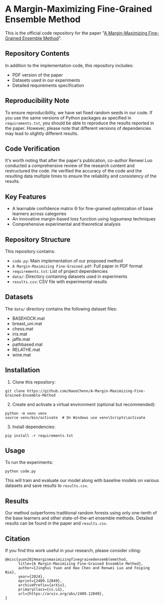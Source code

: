 # A Margin-Maximizing Fine-Grained Ensemble Method

This is the official code repository for the paper "[A Margin-Maximizing Fine-Grained Ensemble Method](https://arxiv.org/abs/2409.12849)".

## Repository Contents

In addition to the implementation code, this repository includes:
- PDF version of the paper
- Datasets used in our experiments
- Detailed requirements specification

## Reproducibility Note

To ensure reproducibility, we have set fixed random seeds in our code. If you use the same versions of Python packages as specified in `requirements.txt`, you should be able to reproduce the results reported in the paper. However, please note that different versions of dependencies may lead to slightly different results.

## Code Verification

It's worth noting that after the paper's publication, co-author Renwei Luo conducted a comprehensive review of the research content and restructured the code. He verified the accuracy of the code and the resulting data multiple times to ensure the reliability and consistency of the results.

## Key Features

- A learnable confidence matrix Θ for fine-grained optimization of base learners across categories
- An innovative margin-based loss function using logsumexp techniques
- Comprehensive experimental and theoretical analysis

## Repository Structure

This repository contains:

- `code.py`: Main implementation of our proposed method
- `A Margin-Maximizing Fine-Grained.pdf`: Full paper in PDF format
- `requirements.txt`: List of project dependencies
- `data/`: Directory containing datasets used in experiments
- `results.csv`: CSV file with experimental results

## Datasets

The `data/` directory contains the following dataset files:

- BASEHOCK.mat
- breast_uni.mat
- chess.mat
- iris.mat
- jaffe.mat
- pathbased.mat
- RELATHE.mat
- wine.mat

## Installation

1. Clone this repository:
```
git clone https://github.com/HaooChenn/A-Margin-Maximizing-Fine-Grained-Ensemble-Method
```
2. Create and activate a virtual environment (optional but recommended):
```
python -m venv venv
source venv/bin/activate  # On Windows use venv\Scripts\activate
```
3. Install dependencies:
```
pip install -r requirements.txt
```

## Usage

To run the experiments:
```
python code.py
```
This will train and evaluate our model along with baseline models on various datasets and save results to `results.csv`.

## Results

Our method outperforms traditional random forests using only one-tenth of the base learners and other state-of-the-art ensemble methods. Detailed results can be found in the paper and `results.csv`.

## Citation

If you find this work useful in your research, please consider citing:
```
@misc{yuan2024marginmaximizingfinegrainedensemblemethod,
      title={A Margin-Maximizing Fine-Grained Ensemble Method}, 
      author={Jinghui Yuan and Hao Chen and Renwei Luo and Feiping Nie},
      year={2024},
      eprint={2409.12849},
      archivePrefix={arXiv},
      primaryClass={cs.LG},
      url={https://arxiv.org/abs/2409.12849}, 
}
```
